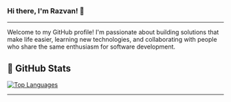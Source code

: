 ### Hi there, I'm Razvan! 👋
---

Welcome to my GitHub profile! I'm passionate about building solutions that make life easier, learning new technologies, and collaborating with people who share the same enthusiasm for software development.

## 🌟 GitHub Stats
[![Top Languages](https://github-readme-stats.vercel.app/api/top-langs/?username=razvanbackpack&layout=compact&theme=radical)](https://github.com/razvanbackpack)

---
